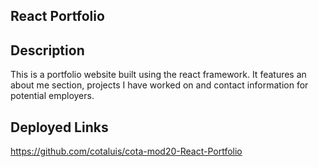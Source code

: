## React Portfolio

## Description
This is a portfolio website built using the react framework. It features an about me section, projects I have worked on and contact information for potential employers.

## Deployed Links

https://github.com/cotaluis/cota-mod20-React-Portfolio